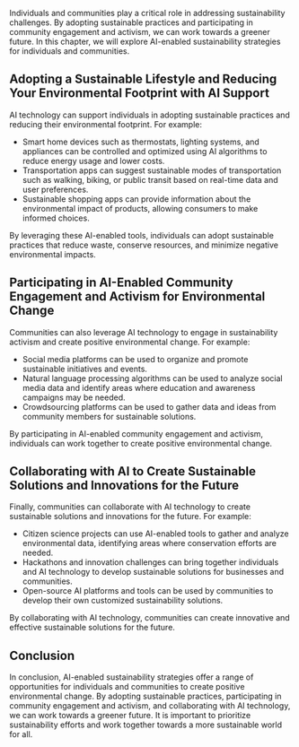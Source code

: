 
Individuals and communities play a critical role in addressing sustainability challenges. By adopting sustainable practices and participating in community engagement and activism, we can work towards a greener future. In this chapter, we will explore AI-enabled sustainability strategies for individuals and communities.

Adopting a Sustainable Lifestyle and Reducing Your Environmental Footprint with AI Support
------------------------------------------------------------------------------------------

AI technology can support individuals in adopting sustainable practices and reducing their environmental footprint. For example:

* Smart home devices such as thermostats, lighting systems, and appliances can be controlled and optimized using AI algorithms to reduce energy usage and lower costs.
* Transportation apps can suggest sustainable modes of transportation such as walking, biking, or public transit based on real-time data and user preferences.
* Sustainable shopping apps can provide information about the environmental impact of products, allowing consumers to make informed choices.

By leveraging these AI-enabled tools, individuals can adopt sustainable practices that reduce waste, conserve resources, and minimize negative environmental impacts.

Participating in AI-Enabled Community Engagement and Activism for Environmental Change
--------------------------------------------------------------------------------------

Communities can also leverage AI technology to engage in sustainability activism and create positive environmental change. For example:

* Social media platforms can be used to organize and promote sustainable initiatives and events.
* Natural language processing algorithms can be used to analyze social media data and identify areas where education and awareness campaigns may be needed.
* Crowdsourcing platforms can be used to gather data and ideas from community members for sustainable solutions.

By participating in AI-enabled community engagement and activism, individuals can work together to create positive environmental change.

Collaborating with AI to Create Sustainable Solutions and Innovations for the Future
------------------------------------------------------------------------------------

Finally, communities can collaborate with AI technology to create sustainable solutions and innovations for the future. For example:

* Citizen science projects can use AI-enabled tools to gather and analyze environmental data, identifying areas where conservation efforts are needed.
* Hackathons and innovation challenges can bring together individuals and AI technology to develop sustainable solutions for businesses and communities.
* Open-source AI platforms and tools can be used by communities to develop their own customized sustainability solutions.

By collaborating with AI technology, communities can create innovative and effective sustainable solutions for the future.

Conclusion
----------

In conclusion, AI-enabled sustainability strategies offer a range of opportunities for individuals and communities to create positive environmental change. By adopting sustainable practices, participating in community engagement and activism, and collaborating with AI technology, we can work towards a greener future. It is important to prioritize sustainability efforts and work together towards a more sustainable world for all.
